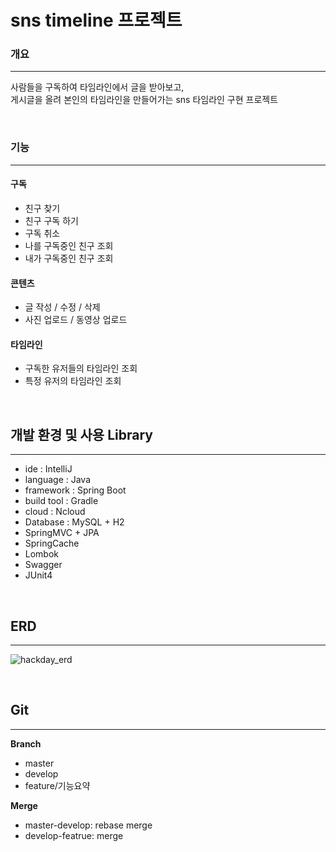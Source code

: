 # sns timeline 프로젝트


### 개요
---
사람들을 구독하여 타임라인에서 글을 받아보고, <br>
게시글을 올려 본인의 타임라인을 만들어가는 sns 타임라인 구현 프로젝트

<br>

### 기능
---

#### 구독

- 친구 찾기
- 친구 구독 하기
- 구독 취소
- 나를 구독중인 친구 조회
- 내가 구독중인 친구 조회

#### 콘텐츠

- 글 작성 / 수정 / 삭제
- 사진 업로드 / 동영상 업로드

#### 타임라인

- 구독한 유저들의 타임라인 조회
- 특정 유저의 타임라인 조회


<br>


## 개발 환경 및 사용 Library
---
- ide : IntelliJ
- language : Java
- framework : Spring Boot
- build tool : Gradle
- cloud : Ncloud
- Database : MySQL + H2
- SpringMVC + JPA
- SpringCache
- Lombok
- Swagger
- JUnit4

<br>


## ERD
---

![hackday_erd](https://user-images.githubusercontent.com/38368820/82672456-589fce80-9c7b-11ea-9ade-66c0ee6aef2e.png)

<br>

## Git
---

**Branch**

- master
- develop
- feature/기능요약

**Merge**

- master-develop: rebase merge
- develop-featrue: merge
